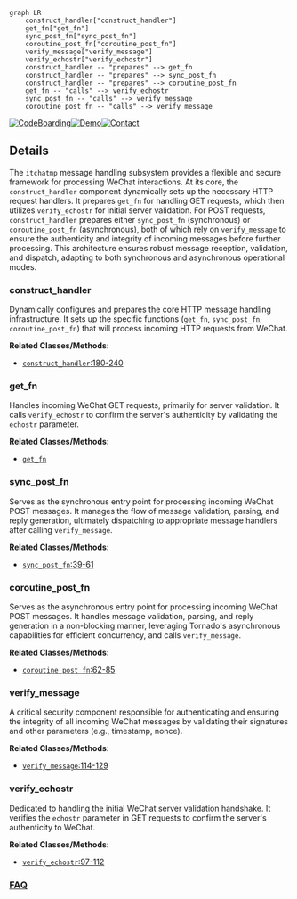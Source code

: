 ```mermaid
graph LR
    construct_handler["construct_handler"]
    get_fn["get_fn"]
    sync_post_fn["sync_post_fn"]
    coroutine_post_fn["coroutine_post_fn"]
    verify_message["verify_message"]
    verify_echostr["verify_echostr"]
    construct_handler -- "prepares" --> get_fn
    construct_handler -- "prepares" --> sync_post_fn
    construct_handler -- "prepares" --> coroutine_post_fn
    get_fn -- "calls" --> verify_echostr
    sync_post_fn -- "calls" --> verify_message
    coroutine_post_fn -- "calls" --> verify_message
```

[![CodeBoarding](https://img.shields.io/badge/Generated%20by-CodeBoarding-9cf?style=flat-square)](https://github.com/CodeBoarding/GeneratedOnBoardings)[![Demo](https://img.shields.io/badge/Try%20our-Demo-blue?style=flat-square)](https://www.codeboarding.org/demo)[![Contact](https://img.shields.io/badge/Contact%20us%20-%20contact@codeboarding.org-lightgrey?style=flat-square)](mailto:contact@codeboarding.org)

## Details

The `itchatmp` message handling subsystem provides a flexible and secure framework for processing WeChat interactions. At its core, the `construct_handler` component dynamically sets up the necessary HTTP request handlers. It prepares `get_fn` for handling GET requests, which then utilizes `verify_echostr` for initial server validation. For POST requests, `construct_handler` prepares either `sync_post_fn` (synchronous) or `coroutine_post_fn` (asynchronous), both of which rely on `verify_message` to ensure the authenticity and integrity of incoming messages before further processing. This architecture ensures robust message reception, validation, and dispatch, adapting to both synchronous and asynchronous operational modes.

### construct_handler
Dynamically configures and prepares the core HTTP message handling infrastructure. It sets up the specific functions (`get_fn`, `sync_post_fn`, `coroutine_post_fn`) that will process incoming HTTP requests from WeChat.


**Related Classes/Methods**:

- <a href="https://github.com/littlecodersh/itchatmp/blob/master/itchatmp/components/register.py#L180-L240" target="_blank" rel="noopener noreferrer">`construct_handler`:180-240</a>


### get_fn
Handles incoming WeChat GET requests, primarily for server validation. It calls `verify_echostr` to confirm the server's authenticity by validating the `echostr` parameter.


**Related Classes/Methods**:

- <a href="https://github.com/littlecodersh/itchatmp/blob/master/itchatmp/components/register.py" target="_blank" rel="noopener noreferrer">`get_fn`</a>


### sync_post_fn
Serves as the synchronous entry point for processing incoming WeChat POST messages. It manages the flow of message validation, parsing, and reply generation, ultimately dispatching to appropriate message handlers after calling `verify_message`.


**Related Classes/Methods**:

- <a href="https://github.com/littlecodersh/itchatmp/blob/master/itchatmp/components/register.py#L39-L61" target="_blank" rel="noopener noreferrer">`sync_post_fn`:39-61</a>


### coroutine_post_fn
Serves as the asynchronous entry point for processing incoming WeChat POST messages. It handles message validation, parsing, and reply generation in a non-blocking manner, leveraging Tornado's asynchronous capabilities for efficient concurrency, and calls `verify_message`.


**Related Classes/Methods**:

- <a href="https://github.com/littlecodersh/itchatmp/blob/master/itchatmp/components/register.py#L62-L85" target="_blank" rel="noopener noreferrer">`coroutine_post_fn`:62-85</a>


### verify_message
A critical security component responsible for authenticating and ensuring the integrity of all incoming WeChat messages by validating their signatures and other parameters (e.g., timestamp, nonce).


**Related Classes/Methods**:

- <a href="https://github.com/littlecodersh/itchatmp/blob/master/itchatmp/components/register.py#L114-L129" target="_blank" rel="noopener noreferrer">`verify_message`:114-129</a>


### verify_echostr
Dedicated to handling the initial WeChat server validation handshake. It verifies the `echostr` parameter in GET requests to confirm the server's authenticity to WeChat.


**Related Classes/Methods**:

- <a href="https://github.com/littlecodersh/itchatmp/blob/master/itchatmp/components/register.py#L97-L112" target="_blank" rel="noopener noreferrer">`verify_echostr`:97-112</a>




### [FAQ](https://github.com/CodeBoarding/GeneratedOnBoardings/tree/main?tab=readme-ov-file#faq)